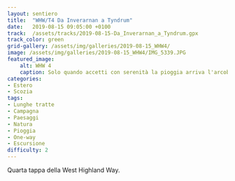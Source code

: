 ```yaml
---
layout: sentiero
title:  "WHW/T4 Da Inverarnan a Tyndrum"
date:   2019-08-15 09:05:00 +0100
track:  /assets/tracks/2019-08-15-Da_Inverarnan_a_Tyndrum.gpx
track_color: green
grid-gallery: /assets/img/galleries/2019-08-15_WHW4/
image: /assets/img/galleries/2019-08-15_WHW4/IMG_5339.JPG
featured_image:
    alt: WHW 4
    caption: Solo quando accetti con serenità la pioggia arriva l'arcobaleno...
categories:
- Estero
- Scozia
tags:
- Lunghe tratte
- Campagna
- Paesaggi
- Natura
- Pioggia
- One-way
- Escursione
difficulty: 2
---
```


Quarta tappa della West Highland Way.
